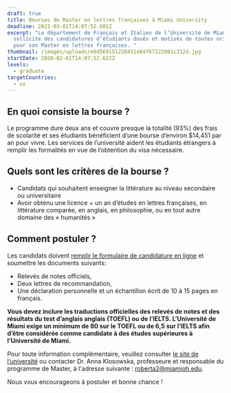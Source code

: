 ```yaml
---
draft: true
title: Bourses de Master en lettres françaises à Miami University
deadline: 2021-03-01T14:07:52.601Z
excerpt: "Le département de Français et Italien de l’Université de Miami
  sollicite des candidatures d’étudiants doués et motivés de toutes origines
  pour son Master en lettres françaises. "
thumbnail: /images/uploads/e8d569151228431e84f67222981c312d.jpg
startDate: 2020-02-01T14:07:52.622Z
levels:
  - graduate
targetCountries:
  - us
---
```

## En quoi consiste la bourse ?

Le programme dure deux ans et couvre presque la totalité (93%) des frais de scolarité et ses étudiants bénéficient d’une bourse d’environ $14,451 par an pour vivre.  Les services de l’université aident les étudiants étrangers à remplir les formalités en vue de l’obtention du visa nécessaire. 

## Quels sont les critères de la bourse ?

* Candidats qui souhaitent enseigner la littérature au niveau secondaire ou universitaire
* Avoir obtenu une licence + un an d’études en lettres françaises, en littérature comparée, en anglais, en philosophie, ou en tout autre domaine des « humanités »

## Comment postuler ?

Les candidats doivent [remplir le formulaire de candidature en ligne](https://applyweb.collegenet.com/account/new/create?origin=https://www.applyweb.com/cgi-bin/applymenu?instcode=muohiog) et soumettre les documents suivants:

* Relevés de notes officiels, 
* Deux lettres de recommandation, 
* Une déclaration personnelle et un échantillon écrit de 10 à 15 pages en français. 

**Vous devez inclure les traductions officielles des relevés de notes et des résultats du test d’anglais anglais (TOEFL) ou de l’IELTS. L’Université de Miami exige un minimum de 80 sur le TOEFL ou de 6,5 sur l’IELTS afin d’être considérée comme candidate à des études supérieures à l’Université de Miami.**

Pour toute information complémentaire, veuillez consulter [le site de l’université](https://miamioh.edu/cas/academics/departments/french-italian/academics/masters-in-french/index.html) ou contacter Dr. Anna Klosowska, professeure et responsable du programme de Master, à l'adresse suivante : roberta2@miamioh.edu.

Nous vous encourageons à postuler et bonne chance !